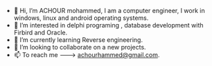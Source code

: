 - 👋 Hi, I’m ACHOUR mohammed, I am a computer engineer, I work in windows, linux and android operating systems.
- 👀 I’m interested in  delphi programing , database development with  Firbird and Oracle.
- 🌱 I’m currently learning Reverse engineering. 
- 💞️ I’m looking to collaborate on a new projects.
- 📫 To reach me  ---> achourhammed@gmail.com.

<!---
hammougithub/hammougithub is a ✨ special ✨ repository because its `README.md` (this file) appears on your GitHub profile.
You can click the Preview link to take a look at your changes.
--->
